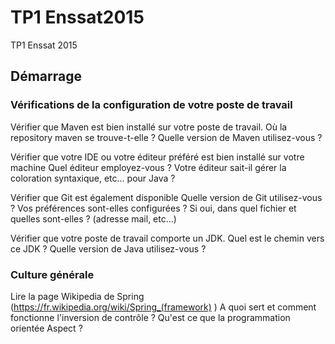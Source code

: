 # TP1 Enssat2015
TP1 Enssat 2015
## Démarrage
### Vérifications de la configuration de votre poste de travail

Vérifier que Maven est bien installé sur votre poste de travail.
Où la repository maven se trouve-t-elle ?
Quelle version de Maven utilisez-vous ?

Vérifier que votre IDE ou votre éditeur préféré est bien installé sur votre machine
Quel éditeur employez-vous ?
Votre éditeur sait-il gérer la coloration syntaxique, etc... pour Java ?

Vérifier que Git est également disponible
Quelle version de Git utilisez-vous ?
Vos préférences sont-elles configurées ? Si oui, dans quel fichier et quelles sont-elles ? (adresse mail, etc...)

Vérifier que votre poste de travail comporte un JDK. 
Quel est le chemin vers ce JDK ?
Quelle version de Java utilisez-vous ?

### Culture générale
Lire la page Wikipedia de Spring (https://fr.wikipedia.org/wiki/Spring_(framework) )
A quoi sert et comment fonctionne l'inversion de contrôle ?
Qu'est ce que la programmation orientée Aspect ?
